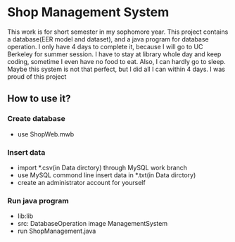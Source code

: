# Shop Management System

This work is for short semester in my sophomore year. This project contains a database(EER model and dataset), and a java program for database operation. 
I only have 4 days to complete it, because I will go to UC Berkeley for summer session. I have to stay at library whole day and keep coding, sometime I even have no food to eat. Also, I can hardly go to sleep. 
Maybe this system is not that perfect, but I did all I can within 4 days. I was proud of this project

## How to use it?
### Create database
- use ShopWeb.mwb
### Insert data
- import *.csv(in Data dirctory) through MySQL work branch
- use MySQL commond line insert data in *.txt(in Data dirctory)
- create an administrator account for yourself
### Run java program
- lib:lib
- src: DatabaseOperation image ManagementSystem
- run ShopManagement.java

